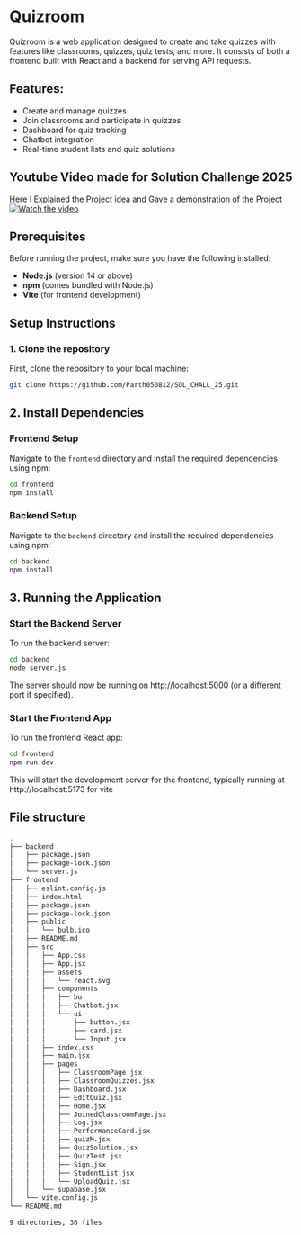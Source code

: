 
# Quizroom

Quizroom is a web application designed to create and take quizzes with features like classrooms, quizzes, quiz tests, and more. It consists of both a frontend built with React and a backend for serving API requests.

## Features:
- Create and manage quizzes
- Join classrooms and participate in quizzes
- Dashboard for quiz tracking
- Chatbot integration
- Real-time student lists and quiz solutions
## Youtube Video made for Solution Challenge 2025
Here I Explained the Project idea and Gave a demonstration of the Project 
[![Watch the video](https://github.com/user-attachments/assets/8e7e96e9-fb2b-4a39-9287-815abf78b861)](https://youtu.be/vCnu0zpsiTA)

## Prerequisites
Before running the project, make sure you have the following installed:

- **Node.js** (version 14 or above)
- **npm** (comes bundled with Node.js)
- **Vite** (for frontend development)

## Setup Instructions

### 1. Clone the repository

First, clone the repository to your local machine:

```bash
git clone https://github.com/Parth050812/SOL_CHALL_25.git
```

## 2. Install Dependencies

### Frontend Setup
Navigate to the `frontend` directory and install the required dependencies using npm:

```bash
cd frontend
npm install
```

### Backend Setup
Navigate to the `backend` directory and install the required dependencies using npm:

```bash
cd backend
npm install
```
## 3. Running the Application
### Start the Backend Server
To run the backend server:
```bash
cd backend
node server.js
```
The server should now be running on http://localhost:5000 (or a different port if specified).

### Start the Frontend App
To run the frontend React app:
```bash
cd frontend
npm run dev
```
This will start the development server for the frontend, typically running at http://localhost:5173 for vite

## File structure
```bash
.
├── backend
│   ├── package.json
│   ├── package-lock.json
│   └── server.js
├── frontend
│   ├── eslint.config.js
│   ├── index.html
│   ├── package.json
│   ├── package-lock.json
│   ├── public
│   │   └── bulb.ico
│   ├── README.md
│   ├── src
│   │   ├── App.css
│   │   ├── App.jsx
│   │   ├── assets
│   │   │   └── react.svg
│   │   ├── components
│   │   │   ├── bu
│   │   │   ├── Chatbot.jsx
│   │   │   └── ui
│   │   │       ├── button.jsx
│   │   │       ├── card.jsx
│   │   │       └── Input.jsx
│   │   ├── index.css
│   │   ├── main.jsx
│   │   ├── pages
│   │   │   ├── ClassroomPage.jsx
│   │   │   ├── ClassroomQuizzes.jsx
│   │   │   ├── Dashboard.jsx
│   │   │   ├── EditQuiz.jsx
│   │   │   ├── Home.jsx
│   │   │   ├── JoinedClassroomPage.jsx
│   │   │   ├── Log.jsx
│   │   │   ├── PerformanceCard.jsx
│   │   │   ├── quizM.jsx
│   │   │   ├── QuizSolution.jsx
│   │   │   ├── QuizTest.jsx
│   │   │   ├── Sign.jsx
│   │   │   ├── StudentList.jsx
│   │   │   └── UploadQuiz.jsx
│   │   └── supabase.jsx
│   └── vite.config.js
└── README.md

9 directories, 36 files
```

